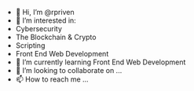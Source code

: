 - 👋 Hi, I’m @rpriven
- 👀 I’m interested in:
- Cybersecurity
- The Blockchain & Crypto
- Scripting
- Front End Web Development
- 🌱 I’m currently learning Front End Web Development
- 💞️ I’m looking to collaborate on ...
- 📫 How to reach me ...

<!---
rpriven/rpriven is a ✨ special ✨ repository because its `README.md` (this file) appears on your GitHub profile.
You can click the Preview link to take a look at your changes.
--->
